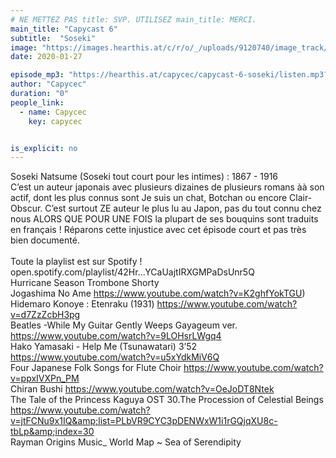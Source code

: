 ```yaml
---
# NE METTEZ PAS title: SVP. UTILISEZ main_title: MERCI.
main_title: "Capycast 6"
subtitle:  "Soseki"
image: "https://images.hearthis.at/c/r/o/_/uploads/9120740/image_track/4316486/w1400_h1400_q70_m1580148686----cropped_1580148678636.jpg"
date: 2020-01-27

episode_mp3: "https://hearthis.at/capycec/capycast-6-soseki/listen.mp3?s=I3G"
author: "Capycec"
duration: "0"
people_link: 
  - name: Capycec
    key: capycec


is_explicit: no
---
```


<PodcastHeader/>

<!-- ECRIRE LA DESCRIPTION DE L'EPISODE SOUS CETTE LIGNE -->
Soseki Natsume (Soseki tout court pour les intimes) : 1867 - 1916<br>C’est un auteur japonais avec plusieurs dizaines de plusieurs romans àà son actif, dont les plus connus sont Je suis un chat, Botchan ou encore Clair-Obscur. C’est surtout ZE auteur le plus lu au Japon, pas du tout connu chez nous ALORS QUE POUR UNE FOIS la plupart de ses bouquins sont traduits en français ! Réparons cette injustice avec cet épisode court et pas très bien documenté.<br><br>Toute la playlist est sur Spotify ! open.spotify.com/playlist/42Hr...YCaUajtIRXGMPaDsUnr5Q<br>Hurricane Season Trombone Shorty<br>Jogashima No Ame https://www.youtube.com/watch?v=K2ghfYokTGU)<br>Hidemaro Konoye : Etenraku (1931) https://www.youtube.com/watch?v=d7ZzZcbH3pg<br>Beatles -While My Guitar Gently Weeps Gayageum ver. https://www.youtube.com/watch?v=9LOHsrLWgq4<br>Hako Yamasaki - Help Me (Tsunawatari) 3’52 https://www.youtube.com/watch?v=u5xYdkMiV6Q<br>Four Japanese Folk Songs for Flute Choir https://www.youtube.com/watch?v=ppxIVXPn_PM<br>Chiran Bushi https://www.youtube.com/watch?v=OeJoDT8Ntek<br>The Tale of the Princess Kaguya OST 30.The Procession of Celestial Beings https://www.youtube.com/watch?v=jtFCNu9x1IQ&amp;list=PLbVR9CYC3pDENWxW1i1rGQjqXU8c-tbLp&amp;index=30<br>Rayman Origins Music_ World Map ~ Sea of Serendipity<br><br>

